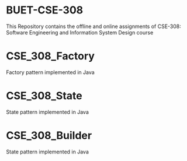 # BUET-CSE-308
This Repository contains the offline and online assignments of CSE-308: Software Engineering and Information System Design course

# CSE_308_Factory
Factory pattern implemented in Java


# CSE_308_State
State pattern implemented in Java

# CSE_308_Builder
State pattern implemented in Java
